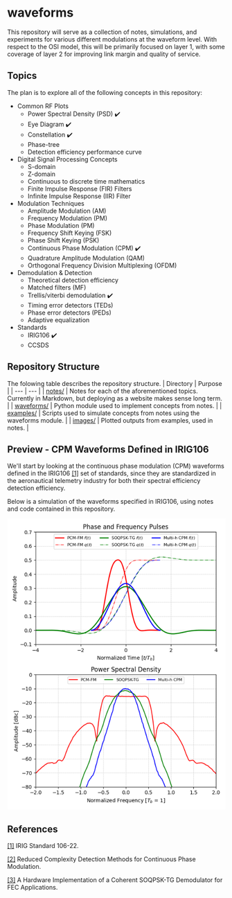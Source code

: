# waveforms

This repository will serve as a collection of notes, simulations, and experiments for various different modulations at the waveform level.
With respect to the OSI model, this will be primarily focused on layer 1, with some coverage of layer 2 for improving link margin and quality of service.

## Topics
The plan is to explore all of the following concepts in this repository:
- Common RF Plots
  - Power Spectral Density (PSD) ✔️
  - Eye Diagram ✔️
  - Constellation ✔️
  - Phase-tree
  - Detection efficiency performance curve
- Digital Signal Processing Concepts
  - S-domain
  - Z-domain
  - Continuous to discrete time mathematics
  - Finite Impulse Response (FIR) Filters
  - Infinite Impulse Response (IIR) Filter
- Modulation Techniques
  - Amplitude Modulation (AM)
  - Frequency Modulation (PM)
  - Phase Modulation (PM)
  - Frequency Shift Keying (FSK)
  - Phase Shift Keying (PSK)
  - Continuous Phase Modulation (CPM) ✔️
  - Quadrature Amplitude Modulation (QAM)
  - Orthogonal Frequency Division Multiplexing (OFDM)
- Demodulation & Detection
  - Theoretical detection efficiency
  - Matched filters (MF)
  - Trellis/viterbi demodulation ✔️
  - Timing error detectors (TEDs)
  - Phase error detectors (PEDs)
  - Adaptive equalization
- Standards
  - IRIG106 ✔️
  - CCSDS

## Repository Structure

The folowing table describes the repository structure.
| Directory | Purpose |
| --- | --- |
| [notes/](./notes/) | Notes for each of the aforementioned topics.  Currently in Markdown, but deploying as a website makes sense long term. |
| [waveforms/](./waveforms/) | Python module used to implement concepts from notes. |
| [examples/](./examples/)   | Scripts used to simulate concepts from notes using the waveforms module. |
| [images/](./images/)   | Plotted outputs from examples, used in notes. |

## Preview - CPM Waveforms Defined in IRIG106

We'll start by looking at the continuous phase modulation (CPM) waveforms defined in the IRIG106 [[1]][irig106-22] set of standards, since they are standardized in the aeronautical telemetry industry for both their spectral efficiency detection efficiency.

Below is a simulation of the waveforms specified in IRIG106, using notes and code contained in this repository.

![IRIG106 Comparison](./images/irig106_waveform_comparison.png)



## References

[[1]][irig106-22]
IRIG Standard 106-22.

[[2]][reduced-cpm]
Reduced Complexity Detection Methods for Continuous Phase Modulation.

[[3]][fpga-soqpsk]
A Hardware Implementation of a Coherent SOQPSK-TG Demodulator for FEC Applications.




<!-- Reference links -->

[reduced-cpm]: https://scholarsarchive.byu.edu/cgi/viewcontent.cgi?article=1619&context=etd
[fpga-soqpsk]: https://core.ac.uk/download/pdf/213394311.pdf
[irig106-22]: https://www.irig106.org/docs/106-22/106-22_Telemetry_Standards.pdf